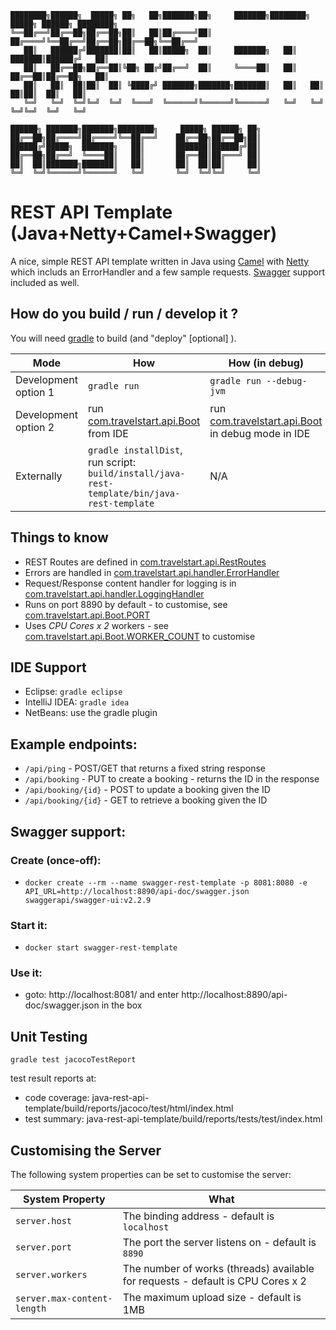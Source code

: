 ```  
████████╗██████╗  █████╗ ██╗   ██╗███████╗██╗     ███████╗████████╗ █████╗ ██████╗ ████████╗
╚══██╔══╝██╔══██╗██╔══██╗██║   ██║██╔════╝██║     ██╔════╝╚══██╔══╝██╔══██╗██╔══██╗╚══██╔══╝
   ██║   ██████╔╝███████║██║   ██║█████╗  ██║     ███████╗   ██║   ███████║██████╔╝   ██║   
   ██║   ██╔══██╗██╔══██║╚██╗ ██╔╝██╔══╝  ██║     ╚════██║   ██║   ██╔══██║██╔══██╗   ██║   
   ██║   ██║  ██║██║  ██║ ╚████╔╝ ███████╗███████╗███████║   ██║   ██║  ██║██║  ██║   ██║   
   ╚═╝   ╚═╝  ╚═╝╚═╝  ╚═╝  ╚═══╝  ╚══════╝╚══════╝╚══════╝   ╚═╝   ╚═╝  ╚═╝╚═╝  ╚═╝   ╚═╝   
                                                                                            
██████╗ ███████╗███████╗████████╗     █████╗ ██████╗ ██╗                                    
██╔══██╗██╔════╝██╔════╝╚══██╔══╝    ██╔══██╗██╔══██╗██║                                    
██████╔╝█████╗  ███████╗   ██║       ███████║██████╔╝██║                                    
██╔══██╗██╔══╝  ╚════██║   ██║       ██╔══██║██╔═══╝ ██║                                    
██║  ██║███████╗███████║   ██║       ██║  ██║██║     ██║                                    
╚═╝  ╚═╝╚══════╝╚══════╝   ╚═╝       ╚═╝  ╚═╝╚═╝     ╚═╝
```       
                                                                 
REST API Template (Java+Netty+Camel+Swagger)
=====================================

A nice, simple REST API template written in Java using [Camel](http://camel.apache.org/) with [Netty](https://github.com/netty/netty) which includs an ErrorHandler and a few sample requests. [Swagger](//swagger.io) support included as well.

## How do you build / run / develop it ?

You will need [gradle](https://gradle.org/) to build (and "deploy" [optional] ). 

Mode | How | How (in debug)
--- | --- | ---
Development option 1| `gradle run` | `gradle run --debug-jvm`
Development option 2| run [com.travelstart.api.Boot](src/main/java/com/travelstart/api/Boot.java) from IDE | run [com.travelstart.api.Boot](src/main/java/com/travelstart/api/Boot.java) in debug mode in IDE
Externally | `gradle installDist`, run script: `build/install/java-rest-template/bin/java-rest-template` | N/A

## Things to know
- REST Routes are defined in [com.travelstart.api.RestRoutes](src/main/java/com/travelstart/api/RestRoutes.java)
- Errors are handled in [com.travelstart.api.handler.ErrorHandler](src/main/java/com/travelstart/api/handler/ErrorHandler.java)
- Request/Response content handler for logging is in [com.travelstart.api.handler.LoggingHandler](src/main/java/com/travelstart/api/handler/LoggingHandler.java)
- Runs on port 8890 by default - to customise, see [com.travelstart.api.Boot.PORT](src/main/java/com/travelstart/api/Boot.java)
- Uses _CPU Cores x 2_ workers - see [com.travelstart.api.Boot.WORKER_COUNT](src/main/java/com/travelstart/api/Boot.java) to customise

## IDE Support
- Eclipse: `gradle eclipse`
- IntelliJ IDEA: `gradle idea`
- NetBeans: use the gradle plugin

## Example endpoints:
- `/api/ping` - POST/GET that returns a fixed string response
- `/api/booking` - PUT to create a booking - returns the ID in the response
- `/api/booking/{id}` - POST to update a booking given the ID
- `/api/booking/{id}` - GET to retrieve a booking given the ID

## Swagger support:
### Create (once-off):
- `docker create --rm --name swagger-rest-template -p 8081:8080 -e API_URL=http://localhost:8890/api-doc/swagger.json swaggerapi/swagger-ui:v2.2.9`
### Start it:
- `docker start swagger-rest-template`
### Use it:
- goto: http://localhost:8081/ and enter http://localhost:8890/api-doc/swagger.json in the box

## Unit Testing
`gradle test jacocoTestReport`

test result reports at: 
- code coverage: java-rest-api-template/build/reports/jacoco/test/html/index.html
- test summary: java-rest-api-template/build/reports/tests/test/index.html


## Customising the Server

The following system properties can be set to customise the server:

System Property | What
--- | ---
`server.host`| The binding address - default is `localhost` 
`server.port`| The port the server listens on - default is `8890`
`server.workers`| The number of works (threads) available for requests - default is CPU Cores x 2
`server.max-content-length`| The maximum upload size - default is 1MB
